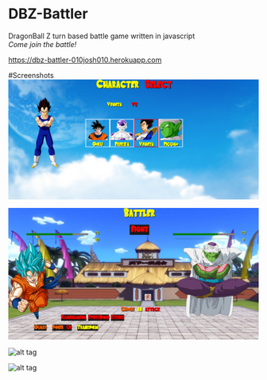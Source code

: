 # DBZ-Battler
DragonBall Z turn based battle game written in javascript  
*Come join the battle!* 

https://dbz-battler-010josh010.herokuapp.com


#Screenshots
![alt tag](https://raw.githubusercontent.com/010josh010/DBZ-Battler/master/assets/img/example_1.png)


![alt tag](https://raw.githubusercontent.com/010josh010/DBZ-Battler/master/assets/img/example_2.png)

![alt tag](https://raw.githubusercontent.com/010josh010/DBZ-Battler/master/assets/img/dbzbattler.gif)

![alt tag](https://raw.githubusercontent.com/010josh010/DBZ-Battler/master/assets/img/dbzbattler3.gif)
